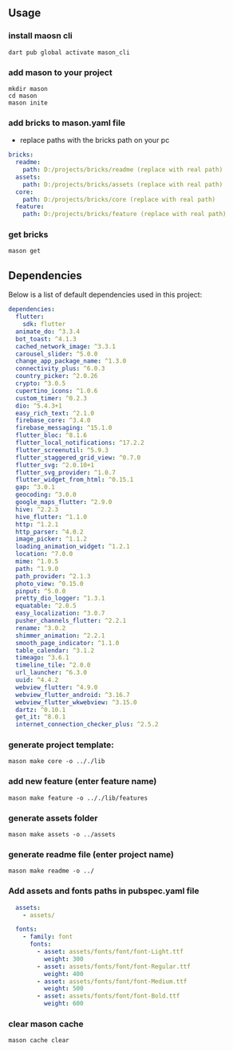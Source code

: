 ## Usage 

### install maosn cli 
```shell
dart pub global activate mason_cli
```

### add mason to your project 
```shell
mkdir mason
cd mason
mason inite
```

### add bricks to mason.yaml file 
- replace paths with the bricks path on your pc 
```yaml
bricks:
  readme:
    path: D:/projects/bricks/readme (replace with real path)
  assets:
    path: D:/projects/bricks/assets (replace with real path)
  core:
    path: D:/projects/bricks/core (replace with real path)
  feature:
    path: D:/projects/bricks/feature (replace with real path)
``` 

### get bricks 
```shell
mason get
```

## Dependencies

Below is a list of default dependencies used in this project:
```yaml
dependencies:
  flutter:
    sdk: flutter
  animate_do: ^3.3.4
  bot_toast: ^4.1.3
  cached_network_image: ^3.3.1
  carousel_slider: ^5.0.0
  change_app_package_name: ^1.3.0
  connectivity_plus: ^6.0.3
  country_picker: ^2.0.26
  crypto: ^3.0.5
  cupertino_icons: ^1.0.6
  custom_timer: ^0.2.3
  dio: ^5.4.3+1
  easy_rich_text: ^2.1.0
  firebase_core: ^3.4.0
  firebase_messaging: ^15.1.0
  flutter_bloc: ^8.1.6
  flutter_local_notifications: ^17.2.2
  flutter_screenutil: ^5.9.3
  flutter_staggered_grid_view: ^0.7.0
  flutter_svg: ^2.0.10+1
  flutter_svg_provider: ^1.0.7
  flutter_widget_from_html: ^0.15.1
  gap: ^3.0.1
  geocoding: ^3.0.0
  google_maps_flutter: ^2.9.0
  hive: ^2.2.3
  hive_flutter: ^1.1.0
  http: ^1.2.1
  http_parser: ^4.0.2
  image_picker: ^1.1.2
  loading_animation_widget: ^1.2.1
  location: ^7.0.0
  mime: ^1.0.5
  path: ^1.9.0
  path_provider: ^2.1.3
  photo_view: ^0.15.0
  pinput: ^5.0.0
  pretty_dio_logger: ^1.3.1
  equatable: ^2.0.5
  easy_localization: ^3.0.7
  pusher_channels_flutter: ^2.2.1
  rename: ^3.0.2
  shimmer_animation: ^2.2.1
  smooth_page_indicator: ^1.1.0
  table_calendar: ^3.1.2
  timeago: ^3.6.1
  timeline_tile: ^2.0.0
  url_launcher: ^6.3.0
  uuid: ^4.4.2
  webview_flutter: ^4.9.0
  webview_flutter_android: ^3.16.7
  webview_flutter_wkwebview: ^3.15.0
  dartz: ^0.10.1
  get_it: ^8.0.1
  internet_connection_checker_plus: ^2.5.2   

```




### generate project template:
```shell
mason make core -o .././lib
```

### add new feature (enter feature name)
```shell
mason make feature -o .././lib/features 
```

### generate assets folder
```shell
mason make assets -o ../assets
```

### generate readme file (enter project name)
```shell
mason make readme -o ../
```

### Add assets and fonts paths in pubspec.yaml file
```yaml
  assets:
    - assets/

  fonts:
    - family: font
      fonts:
        - asset: assets/fonts/font/font-Light.ttf
          weight: 300
        - asset: assets/fonts/font/font-Regular.ttf
          weight: 400
        - asset: assets/fonts/font/font-Medium.ttf
          weight: 500
        - asset: assets/fonts/font/font-Bold.ttf
          weight: 600

```

### clear mason cache 
```shell
mason cache clear
```
